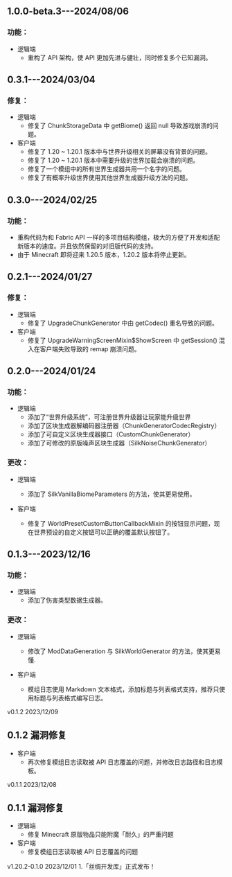 ## 1.0.0-beta.3---2024/08/06

### 功能：

- 逻辑端
	- 重构了 API 架构，使 API 更加先进与健壮，同时修复多个已知漏洞。

## 0.3.1---2024/03/04

### 修复：

- 逻辑端
	- 修复了 ChunkStorageData 中 getBiome() 返回 null 导致游戏崩溃的问题。
- 客户端
	- 修复了 1.20 ~ 1.20.1 版本中与世界升级相关的屏幕没有背景的问题。
	- 修复了 1.20 ~ 1.20.1 版本中需要升级的世界加载会崩溃的问题。
	- 修复了一个模组中的所有世界生成器共用一个名字的问题。
	- 修复了有概率升级世界使用其他世界生成器升级方法的问题。

## 0.3.0---2024/02/25

### 功能：

- 重构代码为和 Fabric API 一样的多项目结构模组，极大的方便了开发和适配新版本的速度。并且依然保留的对旧版代码的支持。
- 由于 Minecraft 即将迎来 1.20.5 版本，1.20.2 版本将停止更新。

## 0.2.1---2024/01/27

### 修复：

- 逻辑端
	- 修复了 UpgradeChunkGenerator 中由 getCodec() 重名导致的问题。
- 客户端
	- 修复了 UpgradeWarningScreenMixin$ShowScreen 中 getSession() 混入在客户端失败导致的 remap 崩溃问题。

## 0.2.0---2024/01/24

### 功能：

- 逻辑端
	- 添加了“世界升级系统”，可注册世界升级器让玩家能升级世界
	- 添加了区块生成器解编码器注册器（ChunkGeneratorCodecRegistry）
	- 添加了可自定义区块生成器接口（CustomChunkGenerator）
	- 添加了可修改的原版噪声区块生成器（SilkNoiseChunkGenerator）

### 更改：

- 逻辑端
	- 添加了 SilkVanillaBiomeParameters 的方法，使其更易使用。

- 客户端
	- 修复了 WorldPresetCustomButtonCallbackMixin 的按钮显示问题，现在世界预设的自定义按钮可以正确的覆盖默认按钮了。

## 0.1.3---2023/12/16

### 功能：

- 逻辑端
	- 添加了伤害类型数据生成器。

### 更改：

- 逻辑端
	- 修改了 ModDataGeneration 与 SilkWorldGenerator 的方法，使其更易懂.

- 客户端
	- 模组日志使用 Markdown 文本格式，添加标题与列表格式支持，推荐只使用标题与列表格式编写日志。

v0.1.2 2023/12/09

## 0.1.2 漏洞修复

- 客户端
	- 再次修复模组日志读取被 API 日志覆盖的问题，并修改日志路径和日志模板。

v0.1.1 2023/12/08

## 0.1.1 漏洞修复

- 逻辑端
	- 修复 Minecraft 原版物品只能附魔「耐久」的严重问题
- 客户端
	- 修复模组日志读取被 API 日志覆盖的问题

v1.20.2-0.1.0 2023/12/01
1.「丝绸开发库」正式发布！